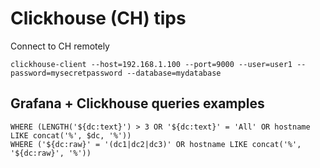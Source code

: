 # Clickhouse (CH) tips
Connect to CH remotely
```
clickhouse-client --host=192.168.1.100 --port=9000 --user=user1 --password=mysecretpassword --database=mydatabase
```

## Grafana + Clickhouse queries examples
```
WHERE (LENGTH('${dc:text}') > 3 OR '${dc:text}' = 'All' OR hostname LIKE concat('%', $dc, '%'))
WHERE ('${dc:raw}' = '(dc1|dc2|dc3)' OR hostname LIKE concat('%', '${dc:raw}', '%'))

```
